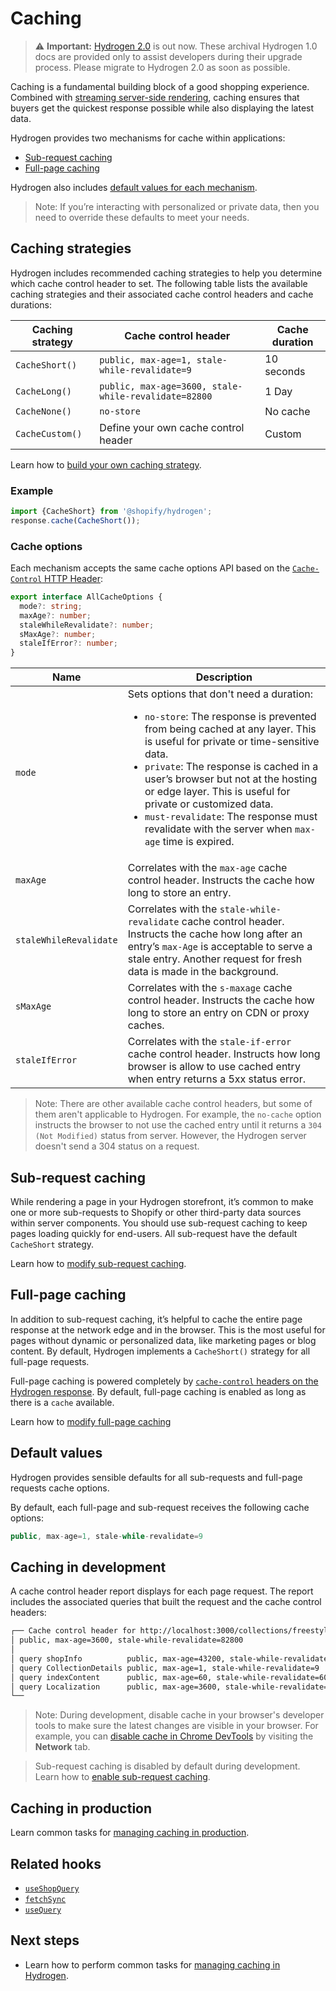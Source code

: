 # Caching


> ⚠️ **Important:** [Hydrogen 2.0](https://hydrogen.shopify.dev) is out now. These archival Hydrogen 1.0 docs are provided only to assist developers during their upgrade process. Please migrate to Hydrogen 2.0 as soon as possible.


Caching is a fundamental building block of a good shopping experience. Combined with [streaming server-side rendering](/docs/tutorials/streaming-ssr/), caching ensures that buyers get the quickest response possible while also displaying the latest data.

Hydrogen provides two mechanisms for cache within applications:

- [Sub-request caching](#sub-request-caching)
- [Full-page caching](#full-page-caching)

Hydrogen also includes [default values for each mechanism](#default-values).

> Note:
> If you’re interacting with personalized or private data, then you need to override these defaults to meet your needs.

## Caching strategies

Hydrogen includes recommended caching strategies to help you determine which cache control header to set. The following table lists the available caching strategies and their associated cache control headers and cache durations:

| Caching strategy | Cache control header                                 | Cache duration |
| ---------------- | ---------------------------------------------------- | -------------- |
| `CacheShort()`   | `public, max-age=1, stale-while-revalidate=9`        | 10 seconds     |
| `CacheLong()`    | `public, max-age=3600, stale-while-revalidate=82800` | 1 Day          |
| `CacheNone()`    | `no-store`                                           | No cache       |
| `CacheCustom()`  | Define your own cache control header                 | Custom         |

Learn how to [build your own caching strategy](/docs/tutorials/querying/manage-caching.md#create-a-caching-strategy).

### Example

```jsx
import {CacheShort} from '@shopify/hydrogen';
response.cache(CacheShort());
```

### Cache options

Each mechanism accepts the same cache options API based on the [`Cache-Control` HTTP Header](https://developer.mozilla.org/en-US/docs/Web/HTTP/Headers/Cache-Control):

```ts
export interface AllCacheOptions {
  mode?: string;
  maxAge?: number;
  staleWhileRevalidate?: number;
  sMaxAge?: number;
  staleIfError?: number;
}
```

| Name                   | Description                                                                                                                                                                                                                                                                                                                                                                                                                          |
| ---------------------- | ------------------------------------------------------------------------------------------------------------------------------------------------------------------------------------------------------------------------------------------------------------------------------------------------------------------------------------------------------------------------------------------------------------------------------------ |
| `mode`                 | Sets options that don't need a duration: <ul><li>`no-store`: The response is prevented from being cached at any layer. This is useful for private or time-sensitive data.</li><li>`private`: The response is cached in a user’s browser but not at the hosting or edge layer. This is useful for private or customized data.</li><li>`must-revalidate`: The response must revalidate with the server when `max-age` time is expired.</li></ul> |
| `maxAge`               | Correlates with the `max-age` cache control header. Instructs the cache how long to store an entry.                                                                                                                                                                                                                                                                                                                                  |
| `staleWhileRevalidate` | Correlates with the `stale-while-revalidate` cache control header. Instructs the cache how long after an entry’s `max-Age` is acceptable to serve a stale entry. Another request for fresh data is made in the background.                                                                                                                                                                                                           |
| `sMaxAge`              | Correlates with the `s-maxage` cache control header. Instructs the cache how long to store an entry on CDN or proxy caches.                                                                                                                                                                                                                                                                                                          |
| `staleIfError`         | Correlates with the `stale-if-error` cache control header. Instructs how long browser is allow to use cached entry when entry returns a 5xx status error.                                                                                                                                                                                                                                                                            |

> Note:
> There are other available cache control headers, but some of them aren't applicable to Hydrogen. For example, the `no-cache` option instructs the browser to not use the cached entry until it returns a `304 (Not Modified)` status from server. However, the Hydrogen server doesn't send a 304 status on a request.

## Sub-request caching

While rendering a page in your Hydrogen storefront, it’s common to make one or more sub-requests to Shopify or other third-party data sources within server components. You should use sub-request caching to keep pages loading quickly for end-users. All sub-request have the default `CacheShort` strategy.

 Learn how to [modify sub-request caching](/docs/tutorials/querying/manage-caching.md#modify-sub-request-caching).

## Full-page caching

In addition to sub-request caching, it’s helpful to cache the entire page response at the network edge and in the browser. This is the most useful for pages without dynamic or personalized data, like marketing pages or blog content. By default, Hydrogen implements a `CacheShort()` strategy for all full-page requests.

Full-page caching is powered completely by [`cache-control` headers on the Hydrogen response](https://developer.mozilla.org/en-US/docs/Web/HTTP/Headers/Cache-Control). By default, full-page caching is enabled as long as there is a `cache` available.

Learn how to [modify full-page caching](/docs/tutorials/querying/manage-caching.md#modify-full-page-caching)

## Default values

Hydrogen provides sensible defaults for all sub-requests and full-page requests cache options.

By default, each full-page and sub-request receives the following cache options:

```js
public, max-age=1, stale-while-revalidate=9
```

## Caching in development

A cache control header report displays for each page request. The report includes the associated queries that built the request and the cache control headers:

```sh
┌── Cache control header for http://localhost:3000/collections/freestyle-collection
│ public, max-age=3600, stale-while-revalidate=82800
│
│ query shopInfo          public, max-age=43200, stale-while-revalidate=43200
│ query CollectionDetails public, max-age=1, stale-while-revalidate=9
│ query indexContent      public, max-age=60, stale-while-revalidate=600
│ query Localization      public, max-age=3600, stale-while-revalidate=82800
└──
```

> Note:
> During development, disable cache in your browser's developer tools to make sure the latest changes are visible in your browser. For example, you can [disable cache in Chrome DevTools](https://developer.chrome.com/docs/devtools/network/reference/#disable-cache) by visiting the **Network** tab.

> Sub-request caching is disabled by default during development. Learn how to [enable sub-request caching](/docs/tutorials/querying/manage-caching.md#enable-sub-request-caching).

## Caching in production

Learn common tasks for [managing caching in production](/docs/tutorials/querying/manage-caching.md#caching-in-production).
## Related hooks

- [`useShopQuery`](/docs/hooks/global/useshopquery/)
- [`fetchSync`](/docs/hooks/global/fetchsync/)
- [`useQuery`](/docs/hooks/global/usequery/)

## Next steps

- Learn how to perform common tasks for [managing caching in Hydrogen](/docs/tutorials/querying/manage-caching/).
